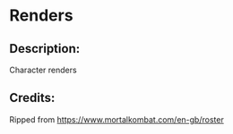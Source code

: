 # Renders

## Description: 

Character renders

## Credits: 

Ripped from https://www.mortalkombat.com/en-gb/roster

